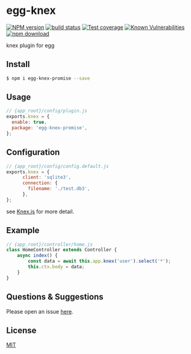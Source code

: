 # egg-knex

[![NPM version][npm-image]][npm-url]
[![build status][travis-image]][travis-url]
[![Test coverage][codecov-image]][codecov-url]
[![Known Vulnerabilities][snyk-image]][snyk-url]
[![npm download][download-image]][download-url]

[npm-image]: https://img.shields.io/npm/v/egg-knex-promise.svg?style=flat-square
[npm-url]: https://npmjs.org/package/egg-knex-promise
[travis-image]: https://travis-ci.com/hankexu/egg-knex.svg?branch=master
[travis-url]: https://travis-ci.com/hankexu/egg-knex
[codecov-image]: https://img.shields.io/codecov/c/github/hankexu/egg-knex.svg?style=flat-square
[codecov-url]: https://codecov.io/gh/hankexu/egg-knex
[snyk-image]: https://snyk.io/test/github/hankexu/egg-knex/badge.svg?targetFile=package.json
[snyk-url]: https://snyk.io/test/github/hankexu/egg-knex?targetFile=package.json
[download-image]: https://img.shields.io/npm/dm/egg-knex-promise.svg?style=flat-square
[download-url]: https://www.npmjs.com/package/egg-knex-promise

knex plugin for egg

## Install

```bash
$ npm i egg-knex-promise --save
```

## Usage

```js
// {app_root}/config/plugin.js
exports.knex = {
  enable: true,
  package: 'egg-knex-promise',
};
```

## Configuration

```js
// {app_root}/config/config.default.js
exports.knex = {
      client: 'sqlite3',
      connection: {
        filename: './test.db3',
      },
};
```

see [Knex.js](https://knexjs.org/) for more detail.

## Example
```js
// {app_root}/controller/home.js
class HomeController extends Controller {
    async index() {
        const data = await this.app.knex('user').select('*');
        this.ctx.body = data;
    }
}
```

## Questions & Suggestions

Please open an issue [here](https://github.com/eggjs/egg/issues).

## License

[MIT](LICENSE)

